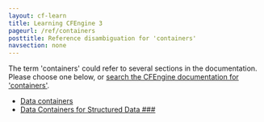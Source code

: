 ```yaml
---
layout: cf-learn
title: Learning CFEngine 3
pageurl: /ref/containers
posttitle: Reference disambiguation for 'containers'
navsection: none
---
```


The term 'containers' could refer to several sections in the documentation. Please choose one below, or
[search the CFEngine documentation for 'containers'](http://docs.cfengine.com/latest/search.html?q=containers).

- [Data containers](http://docs.cfengine.com/latest/examples-tutorials-json-yaml-support-in-cfengine.html#data-containers)
- [Data Containers for Structured Data \#\#\#](http://docs.cfengine.com/latest/guide-latest-release-whatsnew.html#data-containers-for-structured-data-###)
